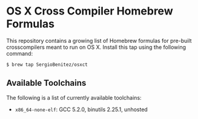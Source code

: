 # OS X Cross Compiler Homebrew Formulas

This repository contains a growing list of Homebrew formulas for pre-built
crosscompilers meant to run on OS X. Install this tap using the following
command:

    $ brew tap SergioBenitez/osxct

## Available Toolchains

The following is a list of currently available toolchains:

  * `x86_64-none-elf`: GCC 5.2.0, binutils 2.25.1, unhosted

